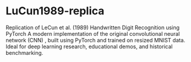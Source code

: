 # LuCun1989-replica
Replication of LeCun et al. (1989) Handwritten Digit Recognition using PyTorch A modern implementation of the original convolutional neural network (CNN) , built using PyTorch and trained on resized MNIST data. Ideal for deep learning research, educational demos, and historical benchmarking.
